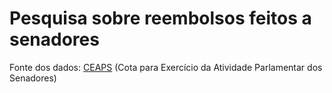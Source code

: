 # Pesquisa sobre reembolsos feitos a senadores

Fonte dos dados: [CEAPS](https://www12.senado.leg.br/transparencia/dados-abertos-transparencia/dados-abertos-ceaps) (Cota para Exercício da Atividade Parlamentar dos Senadores)

